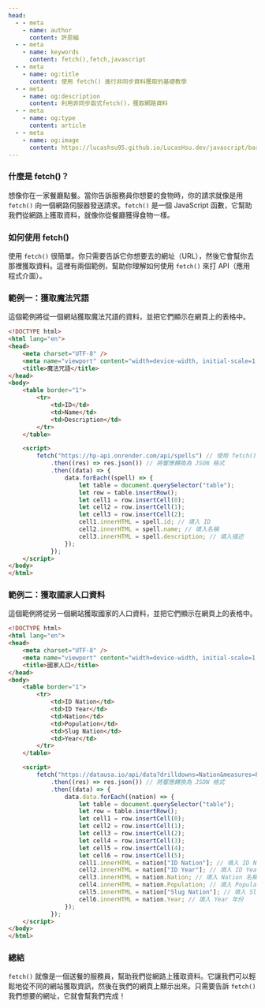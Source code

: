 ```yaml
---
head:
  - - meta
    - name: author
      content: 許恩綸
  - - meta
    - name: keywords
      content: fetch(),fetch,javascript
  - - meta
    - name: og:title
      content: 使用 fetch() 進行非同步資料獲取的基礎教學
  - - meta
    - name: og:description
      content: 利用非同步函式fetch()，獲取網路資料
  - - meta
    - name: og:type
      content: article
  - - meta
    - name: og:image
      content: https://lucashsu95.github.io/LucasHsu.dev/javascript/basic/fetch
---
```


### 什麼是 fetch()？

想像你在一家餐廳點餐。當你告訴服務員你想要的食物時，你的請求就像是用 `fetch()` 向一個網路伺服器發送請求。`fetch()` 是一個 JavaScript 函數，它幫助我們從網路上獲取資料，就像你從餐廳獲得食物一樣。

### 如何使用 fetch()

使用 `fetch()` 很簡單。你只需要告訴它你想要去的網址（URL），然後它會幫你去那裡獲取資料。這裡有兩個範例，幫助你理解如何使用 `fetch()` 來打 API（應用程式介面）。

### 範例一：獲取魔法咒語

這個範例將從一個網站獲取魔法咒語的資料，並把它們顯示在網頁上的表格中。

```html
<!DOCTYPE html>
<html lang="en">
<head>
    <meta charset="UTF-8" />
    <meta name="viewport" content="width=device-width, initial-scale=1.0" />
    <title>魔法咒語</title>
</head>
<body>
    <table border="1">
        <tr>
            <td>ID</td>
            <td>Name</td>
            <td>Description</td>
        </tr>
    </table>

    <script>
        fetch("https://hp-api.onrender.com/api/spells") // 使用 fetch() 獲取資料
            .then((res) => res.json()) // 將響應轉換為 JSON 格式
            .then((data) => {
                data.forEach((spell) => {
                    let table = document.querySelector("table");
                    let row = table.insertRow();
                    let cell1 = row.insertCell(0);
                    let cell2 = row.insertCell(1);
                    let cell3 = row.insertCell(2);
                    cell1.innerHTML = spell.id; // 填入 ID
                    cell2.innerHTML = spell.name; // 填入名稱
                    cell3.innerHTML = spell.description; // 填入描述
                });
            });
    </script>
</body>
</html>
```

### 範例二：獲取國家人口資料

這個範例將從另一個網站獲取國家的人口資料，並把它們顯示在網頁上的表格中。

```html
<!DOCTYPE html>
<html lang="en">
<head>
    <meta charset="UTF-8" />
    <meta name="viewport" content="width=device-width, initial-scale=1.0" />
    <title>國家人口</title>
</head>
<body>
    <table border="1">
        <tr>
            <td>ID Nation</td>
            <td>ID Year</td>
            <td>Nation</td>
            <td>Population</td>
            <td>Slug Nation</td>
            <td>Year</td>
        </tr>
    </table>

    <script>
        fetch("https://datausa.io/api/data?drilldowns=Nation&measures=Population") // 使用 fetch() 獲取資料
            .then((res) => res.json()) // 將響應轉換為 JSON 格式
            .then((data) => {
                data.data.forEach((nation) => {
                    let table = document.querySelector("table");
                    let row = table.insertRow();
                    let cell1 = row.insertCell(0);
                    let cell2 = row.insertCell(1);
                    let cell3 = row.insertCell(2);
                    let cell4 = row.insertCell(3);
                    let cell5 = row.insertCell(4);
                    let cell6 = row.insertCell(5);
                    cell1.innerHTML = nation["ID Nation"]; // 填入 ID Nation
                    cell2.innerHTML = nation["ID Year"]; // 填入 ID Year
                    cell3.innerHTML = nation.Nation; // 填入 Nation 名稱
                    cell4.innerHTML = nation.Population; // 填入 Population 人口數
                    cell5.innerHTML = nation["Slug Nation"]; // 填入 Slug Nation
                    cell6.innerHTML = nation.Year; // 填入 Year 年份
                });
            });
    </script>
</body>
</html>
```

### 總結

`fetch()` 就像是一個送餐的服務員，幫助我們從網路上獲取資料。它讓我們可以輕鬆地從不同的網站獲取資訊，然後在我們的網頁上顯示出來。只需要告訴 `fetch()` 我們想要的網址，它就會幫我們完成！
